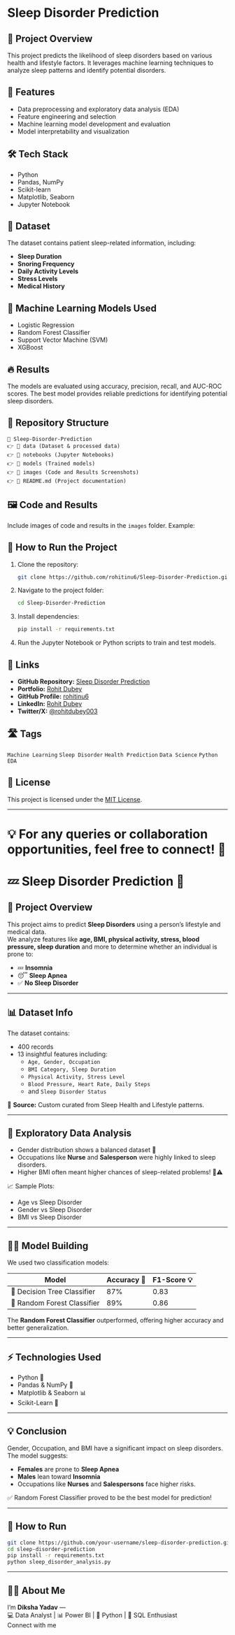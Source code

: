 
# Sleep Disorder Prediction

## 📌 Project Overview

This project predicts the likelihood of sleep disorders based on various health and lifestyle factors. It leverages machine learning techniques to analyze sleep patterns and identify potential disorders.

## 🚀 Features

- Data preprocessing and exploratory data analysis (EDA)
- Feature engineering and selection
- Machine learning model development and evaluation
- Model interpretability and visualization

## 🛠 Tech Stack

- Python
- Pandas, NumPy
- Scikit-learn
- Matplotlib, Seaborn
- Jupyter Notebook

## 📂 Dataset

The dataset contains patient sleep-related information, including:

- **Sleep Duration**
- **Snoring Frequency**
- **Daily Activity Levels**
- **Stress Levels**
- **Medical History**

## 💊 Machine Learning Models Used

- Logistic Regression
- Random Forest Classifier
- Support Vector Machine (SVM)
- XGBoost

## 🔥 Results

The models are evaluated using accuracy, precision, recall, and AUC-ROC scores. The best model provides reliable predictions for identifying potential sleep disorders.

## 📁 Repository Structure

```
📂 Sleep-Disorder-Prediction
👉 📂 data (Dataset & processed data)
👉 📂 notebooks (Jupyter Notebooks)
👉 📂 models (Trained models)
👉 📂 images (Code and Results Screenshots)
👉 📄 README.md (Project documentation)
```

## 🖼 Code and Results

Include images of code and results in the `images` folder. Example:

&#x20;

## 💜 How to Run the Project

1. Clone the repository:
   ```bash
   git clone https://github.com/rohitinu6/Sleep-Disorder-Prediction.git
   ```
2. Navigate to the project folder:
   ```bash
   cd Sleep-Disorder-Prediction
   ```
3. Install dependencies:
   ```bash
   pip install -r requirements.txt
   ```
4. Run the Jupyter Notebook or Python scripts to train and test models.

## 🔗 Links

- **GitHub Repository:** [Sleep Disorder Prediction](https://github.com/rohitinu6/Sleep-Disorder-Prediction.git)
- **Portfolio:** [Rohit Dubey](https://tinyurl.com/dubeyrohit)
- **GitHub Profile:** [rohitinu6](https://github.com/rohitinu6)
- **LinkedIn:** [Rohit Dubey](https://www.linkedin.com/in/rohit-dubey-d/)
- **Twitter/X:** [@rohitdubey003](https://x.com/rohitdubey003)

## 🛣 Tags

`Machine Learning` `Sleep Disorder` `Health Prediction` `Data Science` `Python` `EDA`

## 📝 License

This project is licensed under the [MIT License](https://opensource.org/licenses/MIT).

---

💡 **For any queries or collaboration opportunities, feel free to connect!** 🚀
=======

# 💤 Sleep Disorder Prediction 🧠

## 📌 Project Overview  
This project aims to predict **Sleep Disorders** using a person’s lifestyle and medical data.  
We analyze features like **age, BMI, physical activity, stress, blood pressure, sleep duration** and more to determine whether an individual is prone to:
- 💤 **Insomnia**
- 😴 **Sleep Apnea**
- ✅ **No Sleep Disorder**

---

## 📊 Dataset Info  
The dataset contains:
- 400 records
- 13 insightful features including:
  - `Age, Gender, Occupation`
  - `BMI Category, Sleep Duration`
  - `Physical Activity, Stress Level`
  - `Blood Pressure, Heart Rate, Daily Steps`
  - and `Sleep Disorder Status`  

📂 **Source:** Custom curated from Sleep Health and Lifestyle patterns.

---

## 🔬 Exploratory Data Analysis  

- Gender distribution shows a balanced dataset 👫  
- Occupations like **Nurse** and **Salesperson** were highly linked to sleep disorders.  
- Higher BMI often meant higher chances of sleep-related problems! 🧁⚠️

📈 Sample Plots:
- Age vs Sleep Disorder
- Gender vs Sleep Disorder
- BMI vs Sleep Disorder  

---

## 🧑‍💻 Model Building  

We used two classification models:

| Model                   | Accuracy 🎯 | F1-Score 💡 |
|-------------------------|--------------|-------------|
| 🌳 Decision Tree Classifier | 87%           | 0.83        |
| 🌲 Random Forest Classifier | 89%           | 0.86        |

The **Random Forest Classifier** outperformed, offering higher accuracy and better generalization.

---

## ⚡ Technologies Used  
- Python 🐍  
- Pandas & NumPy 🔢  
- Matplotlib & Seaborn 📊  
- Scikit-Learn 🤖  

---

## 💡 Conclusion  
Gender, Occupation, and BMI have a significant impact on sleep disorders.  
The model suggests:
- **Females** are prone to **Sleep Apnea**
- **Males** lean toward **Insomnia**
- Occupations like **Nurses** and **Salespersons** face higher risks.

✅ Random Forest Classifier proved to be the best model for prediction!

---

## 🚀 How to Run

```bash
git clone https://github.com/your-username/sleep-disorder-prediction.git
cd sleep-disorder-prediction
pip install -r requirements.txt
python sleep_disorder_analysis.py
```

---

## 🙋‍♀️ About Me

I’m **Diksha Yadav** —  
💻 Data Analyst | 📊 Power BI | 🐍 Python | 📌 SQL Enthusiast  
Connect with me 

